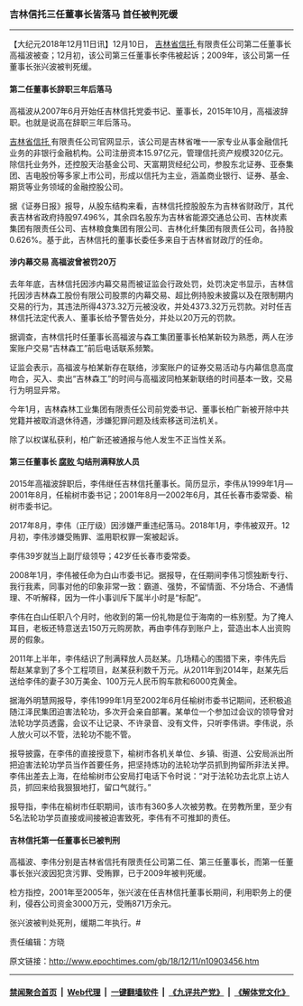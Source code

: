 ### 吉林信托三任董事长皆落马 首任被判死缓
------------------------

<p>
 【大纪元2018年12月11日讯】12月10日，
 <a href="http://www.epochtimes.com/gb/tag/%E5%90%89%E6%9E%97%E7%9C%81%E4%BF%A1%E6%89%98.html">
  吉林省信托
 </a>
 有限责任公司第二任董事长高福波被查；12月初，该公司第三任董事长李伟被起诉；2009年，该公司第一任董事长张兴波被判死缓。
</p>
<h4>
 第二任董事长辞职三年后落马
</h4>
<p>
 高福波从2007年6月开始任吉林信托党委书记、董事长，2015年10月，高福波辞职。也就是说高在辞职三年后落马。
</p>
<p>
 <a href="http://www.epochtimes.com/gb/tag/%E5%90%89%E6%9E%97%E7%9C%81%E4%BF%A1%E6%89%98.html">
  吉林省信托
 </a>
 有限责任公司官网显示，该公司是吉林省唯一一家专业从事金融信托业务的非银行金融机构。公司注册资本15.97亿元，管理信托资产规模320亿元。除信托业务外，还控股天治基金公司、天富期货经纪公司，参股东北证券、亚泰集团、吉电股份等多家上市公司，形成以信托为主业，涵盖商业银行、证券、基金、期货等业务领域的金融控股公司。
</p>
<p>
 据《证券日报》报导，从股东结构来看，吉林信托控股股东为吉林省财政厅，其代表吉林省政府持股97.496%，其余四名股东为吉林省能源交通总公司、吉林炭素集团有限责任公司、吉林粮食集团有限公司、吉林化纤集团有限责任公司，各持股0.626%。基于此，吉林信托的董事长委任多来自于吉林省财政厅的任命。
</p>
<h4>
 涉内幕交易 高福波曾被罚20万
</h4>
<p>
 去年年底，吉林信托因涉内幕交易而被证监会行政处罚，处罚决定书显示，吉林信托因涉吉林森工股份有限公司股票的内幕交易、超比例持股未披露以及在限制期内交易的行为，其违法所得4373.32万元被没收，并处4373.32万元罚款。对时任吉林信托法定代表人、董事长给予警告处分，并处以20万元的罚款。
</p>
<p>
 据调查，吉林信托时任董事长高福波与森工集团董事长柏某新较为熟悉，两人在涉案账户交易“吉林森工”前后电话联系频繁。
</p>
<p>
 证监会表示，高福波与柏某新存在联络，涉案账户的证券交易活动与内幕信息高度吻合，买入、卖出“吉林森工”的时间与高福波同柏某新联络的时间基本一致，交易行为明显异常。
</p>
<p>
 今年1月，吉林森林工业集团有限责任公司前党委书记、董事长柏广新被开除中共党籍并被取消退休待遇，涉嫌犯罪问题及线索移送司法机关。
</p>
<p>
 除了以权谋私获利，柏广新还被通报与他人发生不正当性关系。
</p>
<h4>
 第三任董事长
 <a href="http://www.epochtimes.com/gb/tag/%E8%85%90%E8%B4%A5.html">
  腐败
 </a>
 勾结刑满释放人员
</h4>
<p>
 2015年高福波辞职后，李伟继任吉林信托董事长。简历显示，李伟从1999年1月—2001年8月，任榆树市委书记；2001年8月—2002年6月，其任长春市委常委、榆树市委书记。
</p>
<p>
 2017年8月，李伟（正厅级）因涉嫌严重违纪落马。2018年1月，李伟被双开。12月初，李伟涉嫌受贿罪、滥用职权罪一案被起诉。
</p>
<p>
 李伟39岁就当上副厅级领导；42岁任长春市委常委。
</p>
<p>
 2008年1月，李伟被任命为白山市委书记。据报导，在任期间李伟习惯独断专行、我行我素，同事对他的印象非常一致：霸道、强势，不留情面、不分场合、不通情理、不听解释，因为一件小事训斥下属半小时是“标配”。
</p>
<p>
 李伟在白山任职八个月时，他收到的第一份礼物是位于海南的一栋别墅。为了掩人耳目，老板还特意送去150万元购房款，再由李伟存到账户上，营造出本人出资购房的假象。
</p>
<p>
 2011年上半年，李伟结识了刑满释放人员赵某。几场精心的围猎下来，李伟先后帮赵某拿到了多个工程项目，赵某获利数千万元。从2011年到2014年，赵某先后送给李伟的妻子30万美金、100万元人民币购车款和6000克黄金。
</p>
<p>
 据海外明慧网报导，李伟1999年1月至2002年6月任榆树市委书记期间，还积极追随江泽民集团迫害法轮功，多次开会亲自部署。某单位一个参加过会议的领导曾对法轮功学员透露，会议不让记录、不许录音、没有文件，只听李伟讲。李伟说，杀人放火可以不管，法轮功不能不管。
</p>
<p>
 报导披露，在李伟的直接授意下，榆树市各机关单位、乡镇、街道、公安局派出所把迫害法轮功学员当作首要任务，把坚持炼功的法轮功学员抓到拘留所非法关押。李伟出差去上海，在给榆树市公安局打电话下令时说：“对于法轮功去北京上访人员，抓回来给我狠狠地打，留口气就行。”
</p>
<p>
 报导指，李伟在榆树市任职期间，该市有360多人次被劳教。在劳教所里，至少有5名法轮功学员直接或间接被迫害致死，李伟有不可推卸的责任。
</p>
<h4>
 吉林信托第一任董事长已被判刑
</h4>
<p>
 高福波、李伟分别是吉林省信托有限责任公司第二任、第三任董事长，而第一任董事长张兴波因犯贪污罪、受贿罪，已于2009年被判死缓。
</p>
<p>
 检方指控，2001年至2005年，张兴波在任吉林信托董事长期间，利用职务上的便利，侵吞公司资金3000万元，受贿871万余元。
</p>
<p>
 张兴波被判处死刑，缓期二年执行。#
</p>
<p>
 责任编辑：方晓
</p>

原文链接：http://www.epochtimes.com/gb/18/12/11/n10903456.htm


------------------------
#### [禁闻聚合首页](https://github.com/gfw-breaker/banned-news/blob/master/README.md) &nbsp;|&nbsp; [Web代理](https://github.com/gfw-breaker/open-proxy/blob/master/README.md) &nbsp;|&nbsp; [一键翻墙软件](https://github.com/gfw-breaker/nogfw/blob/master/README.md) &nbsp;|&nbsp; [《九评共产党》](https://github.com/gfw-breaker/9ping.md/blob/master/README.md#九评之一评共产党是什么) &nbsp;|&nbsp; [《解体党文化》](https://github.com/gfw-breaker/jtdwh.md/blob/master/README.md#绪论)